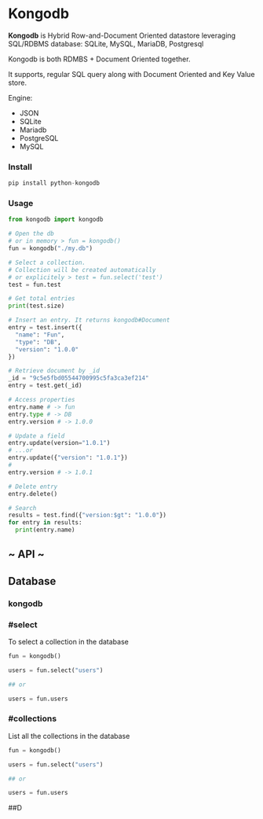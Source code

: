 # Kongodb

**Kongodb** is Hybrid Row-and-Document Oriented datastore leveraging SQL/RDBMS database: SQLite, MySQL, MariaDB, Postgresql 

Kongodb is both RDMBS + Document Oriented together.

It supports, regular SQL query along with Document Oriented and Key Value store.

Engine:
- JSON
- SQLite
- Mariadb
- PostgreSQL
- MySQL



### Install

```python 
pip install python-kongodb
```

### Usage


```python
from kongodb import kongodb

# Open the db
# or in memory > fun = kongodb()
fun = kongodb("./my.db")

# Select a collection. 
# Collection will be created automatically
# or explicitely > test = fun.select('test')
test = fun.test

# Get total entries
print(test.size)

# Insert an entry. It returns kongodb#Document
entry = test.insert({
  "name": "Fun",
  "type": "DB",
  "version": "1.0.0"
})

# Retrieve document by _id
_id = "9c5e5fbd05544700995c5fa3ca3ef214"
entry = test.get(_id)

# Access properties
entry.name # -> fun 
entry.type # -> DB
entry.version # -> 1.0.0

# Update a field
entry.update(version="1.0.1")
# ...or 
entry.update({"version": "1.0.1"})
#
entry.version # -> 1.0.1

# Delete entry
entry.delete()

# Search
results = test.find({"version:$gt": "1.0.0"})
for entry in results:
  print(entry.name)


```

## ~ API ~

## Database

### kongodb

### #select

To select a collection in the database

```python
fun = kongodb()

users = fun.select("users")

## or 

users = fun.users
```


### #collections

List all the collections in the database 

```python
fun = kongodb()

users = fun.select("users")

## or 

users = fun.users
```

##D


